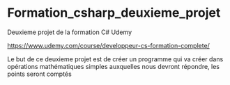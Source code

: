 # Formation_csharp_deuxieme_projet

Deuxieme projet de la formation C# Udemy

https://www.udemy.com/course/developpeur-cs-formation-complete/

Le but de ce deuxieme projet est de créer un programme qui va créer dans opérations mathématiques simples auxquelles nous devront répondre, les points seront comptés
